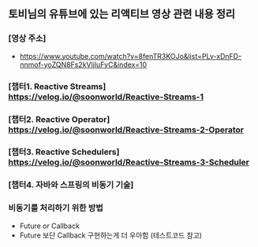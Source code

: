 
## 토비님의 유튜브에 있는 리액티브 영상 관련 내용 정리
### [영상 주소]
- https://www.youtube.com/watch?v=8fenTR3KOJo&list=PLv-xDnFD-nnmof-yoZQN8Fs2kVljIuFyC&index=10



### [챕터1. Reactive Streams] https://velog.io/@soonworld/Reactive-Streams-1
### [챕터2. Reactive Operator] https://velog.io/@soonworld/Reactive-Streams-2-Operator
### [챕터3. Reactive Schedulers] https://velog.io/@soonworld/Reactive-Streams-3-Scheduler
### [챕터4. 자바와 스프링의 비동기 기술]
### 비동기를 처리하기 위한 방법 
- Future or Callback
- Future 보단 Callback 구현하는게 더 우아함 (테스트코드 참고)